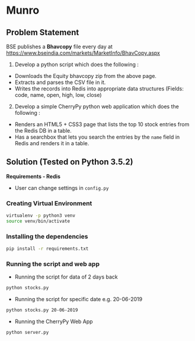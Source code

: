 # Munro

## Problem Statement

BSE publishes a **Bhavcopy** file every day at https://www.bseindia.com/markets/MarketInfo/BhavCopy.aspx

1. Develop a python script which does the following :

* Downloads the Equity bhavcopy zip from the above page.
* Extracts and parses the CSV file in it.
* Writes the records into Redis into appropriate data structures (Fields: code, name, open, high, low, close)

2. Develop a simple CherryPy python web application which does the following :

* Renders an HTML5 + CSS3 page that lists the top 10 stock entries from the Redis DB in a table.
* Has a searchbox that lets you search the entries by the `name` field in Redis and renders it in a table.

## Solution (Tested on Python 3.5.2)

**Requirements  -  Redis**
* User can change settings in `config.py`

### Creating Virtual Environment

```sh
virtualenv -p python3 venv
source venv/bin/activate
```

### Installing the dependencies

```sh
pip install -r requirements.txt
```

### Running the script and web app

* Running the script for data of 2 days back
```sh
python stocks.py
```

* Running the script for specific date e.g. 20-06-2019

```sh
python stocks.py 20-06-2019
```

* Running the CherryPy Web App

```sh
python server.py
```